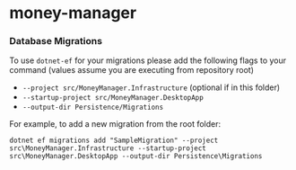 # money-manager


### Database Migrations

To use `dotnet-ef` for your migrations please add the following flags to your command (values assume you are executing from repository root)

* `--project src/MoneyManager.Infrastructure` (optional if in this folder)
* `--startup-project src/MoneyManager.DesktopApp`
* `--output-dir Persistence/Migrations`

For example, to add a new migration from the root folder:

 `dotnet ef migrations add "SampleMigration" --project src\MoneyManager.Infrastructure --startup-project src\MoneyManager.DesktopApp --output-dir Persistence\Migrations`